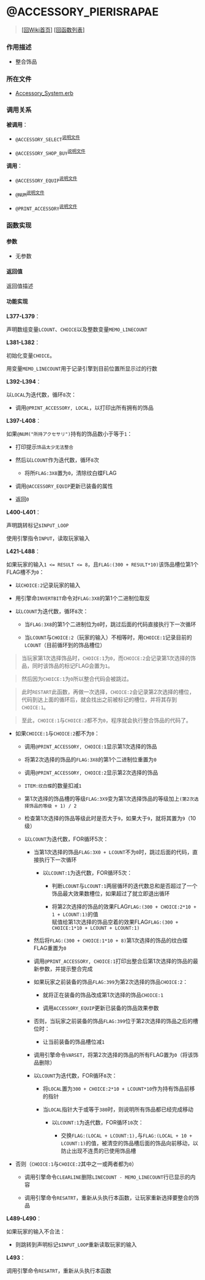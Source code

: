 ﻿# @ACCESSORY_PIERISRAPAE

> [\[回Wiki首页\]](/Wiki) [\[回函数列表\]](/Wiki/erasqn_wiki/function/README.md)

### 作用描述

+ 整合饰品

### 所在文件

+ [Accessory_System.erb](/ERB/SHOP/Accessory_System.erb#L376-L493)

### 调用关系

**被调用**：

+ `@ACCESSORY_SELECT`<sup>[说明文件](/Wiki/erasqn_wiki/function/a/accessory_select.md)</sup>

+ `@ACCESSORY_SHOP_BUY`<sup>[说明文件](/Wiki/erasqn_wiki/function/a/accessory_shop_buy.md)</sup>

**调用**：

+ `@ACCESSORY_EQUIP`<sup>[说明文件](/Wiki/erasqn_wiki/function/a/accessory_equip.md)</sup>

+ `@NUM`<sup>[说明文件](/Wiki/erasqn_wiki/function/n/num.md)</sup>

+ `@PRINT_ACCESSORY`<sup>[说明文件](/Wiki/erasqn_wiki/function/p/print_accessory.md)</sup>

### 函数实现

#### 参数

+ 无参数

#### 返回值

返回值描述

#### 功能实现

**L377-L379**：

声明数组变量`LCOUNT`、`CHOICE`以及整数变量`MEMO_LINECOUNT`

**L381-L382**：

初始化变量`CHOICE`。

用变量`MEMO_LINECOUNT`用于记录引擎到目前位置所显示过的行数

**L392-L394**：

以`LOCAL`为迭代数，循环`8`次：

  + 调用`@PRINT_ACCESSORY, LOCAL`，以打印出所有拥有的饰品

**L397-L408**：

如果`@NUM("所持アクセサリ")`持有的饰品数小于等于`1`：

  + 打印提示`饰品太少无法整合`

  + 然后以`LCOUNT`作为迭代数，循环`8`次

    + 将所`FLAG:3X8`置为`0`，清除纹白蝶FLAG

  + 调用`@ACCESSORY_EQUIP`更新已装备的属性

  + 返回`0`

**L400-L401**：

声明跳转标记`$INPUT_LOOP`

使用引擎指令`INPUT`，读取玩家输入

**L421-L488**：

如果玩家的输入`1 <= RESULT <= 8`，且`FLAG:(300 + RESULT*10)`该饰品槽位第1个FLAG槽不为`0`：

  + 以`CHOICE:2`记录玩家的输入

  + 用引擎命`INVERTBIT`命令对`FLAG:3X8`的第1个二进制位取反

  + 以`LCOUNT`为迭代数，循环`8`次：

    + 当`FLAG:3X8`的第1个二进制位为`0`时，跳过后面的代码直接执行下一次循环

    + 当`LCOUNT`与`CHOICE:2`（玩家的输入）不相等时，用`CHOICE:1`记录目前的`LCOUNT`（目前循环到的饰品槽位）

  > 当玩家第1次选择饰品时，`CHOICE:1`为`0`，而`CHOICE:2`会记录第1次选择的饰品，同时该饰品的标记FLAG会置为`1`。

  > 然后因为`CHOICE:1`为`0`所以整合代码会被跳过。

  > 此时`RESTART`此函数，再做一次选择，`CHOICE:2`会记录第2次选择的槽位，代码到达上面的循环后，就会找出之前被标记的槽位，并将其存到`CHOICE:1`。

  > 至此，`CHOICE:1`与`CHOICE:2`都不为`0`，程序就会执行整合饰品的代码了。

  + 如果`CHOICE:1`与`CHOICE:2`都不为`0`：

    + 调用`@PRINT_ACCESSORY, CHOICE:1`显示第1次选择的饰品

    + 将第2次选择的饰品的`FLAG:3X8`的第1个二进制位重置为`0`

    + 调用`@PRINT_ACCESSORY, CHOICE:2`显示第2次选择的饰品

    + `ITEM:纹白蝶`的数量扣减`1`

    + 第1次选择的饰品槽的等级`FLAG:3X9`变为第1次选择饰品的等级加上`(第2次选择饰品的等级 + 1) / 2`

    + 检查第1次选择的饰品等级此时是否大于`9`，如果大于`9`，就将其置为`9`（10级）

    + 以`LCOUNT`为迭代数，FOR循环5次：

      + 当第1次选择的饰品`FLAG:3X0 + LCOUNT`不为`0`时，跳过后面的代码，直接执行下一次循环

        + 以`LCOUNT:1`为迭代数，FOR循环5次：

          + 判断`LCOUNT`与`LCOUNT:1`两层循环的迭代数总和是否超过了一个饰品最大效果数槽位，如果超过了就立即退出循环

          + 将第2次选择的饰品的效果FLAG`FLAG:(300 + CHOICE:2*10 + 1 + LCOUNT:1)`的值<br/>赋值给第1次选择的饰品空着的效果FLAG`FLAG:(300 + CHOICE:1*10 + LCOUNT + LCOUNT:1)`

      + 然后将`FLAG:(300 + CHOICE:1*10 + 8)`第1次选择的饰品的纹白蝶FLAG重置为`0`

      + 调用`@PRINT_ACCESSORY, CHOICE:1`打印出整合后第1次选择的饰品的最新参数，并提示整合完成

      + 如果玩家之前装备的饰品`FLAG:399`为第2次选择的饰品`CHOICE:2`：

        + 就将正在装备的饰品改成第1次选择的饰品`CHOICE:1`

        + 调用`ACCESSORY_EQUIP`更新已装备的饰品效果参数

      + 否则，当玩家之前装备的饰品`FLAG:399`位于第2次选择的饰品之后的槽位时：

        + 让当前装备的饰品槽位减`1`

      + 调用引擎命令`VARSET`，将第2次选择的饰品的所有FLAG置为`0`（将该饰品删除）

      + 以`LCOUNT`为迭代数，FOR循环`8`次：

        + 将`LOCAL`置为`300 + CHOICE:2*10 + LCOUNT*10`作为持有饰品前移的指针

        + 当`LOCAL`指针大于或等于`380`时，则说明所有饰品都已经完成移动

          + 以`LCOUNT:1`为迭代数，FOR循环`10`次：

            + 交换`FLAG:(LOCAL + LCOUNT:1),`与`FLAG:(LOCAL + 10 + LCOUNT:1)`的值，被清空的饰品槽后面的饰品向前移动，以防止出现不连贯的已使用饰品槽

  + 否则（`CHOICE:1`与`CHOICE:2`其中之一或两者都为`0`）

    + 调用引擎命令`CLEARLINE`删除`LINECOUNT - MEMO_LINECOUNT`行已显示的内容

    + 调用引擎命令`RESATRT`，重新从头执行本函数，让玩家重新选择要整合的饰品

**L489-L490**：

如果玩家的输入不合法：

  + 则跳转到声明标记`$INPUT_LOOP`重新读取玩家的输入

**L493**：

调用引擎命令`RESATRT`，重新从头执行本函数
